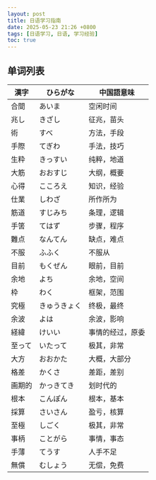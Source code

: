 ```yaml
---
layout: post
title: 日语学习指南
date: 2025-05-23 21:26 +0800
tags: [日语学习, 日语, 学习经验]
toc: true
---
```


## 单词列表

| 漢字       | ひらがな          | 中国語意味       |
|--------------|-----------------|----------------|
| 合間   | あいま      | 空闲时间           |
| 兆し   | きざし        | 征兆，苗头           |
| 術   | すべ       | 方法，手段 |
| 手際 | てぎわ   | 手法，技巧             |
| 生粋         | きっすい             | 纯粹，地道             |
| 大筋       | おおすじ             | 大纲，概要           |
| 心得         | こころえ           | 知识，经验           |
| 仕業         | しわざ       | 所作所为           |
| 筋道         | すじみち          | 条理，逻辑           |
| 手筈         | てはず          | 步骤，程序           |
| 難点         | なんてん       | 缺点，难点           |
| 不服         | ふふく          | 不服从           |
| 目前         | もくぜん          | 眼前，目前           |
| 余地         | よち          | 余地，空间           |
| 枠   | わく      | 框架，范围           |
| 究極   | きゅうきょく        | 终极，最终           |
| 余波   | よは       | 余波，影响 |
| 経緯 | けいい   | 事情的经过，原委             |
| 至って         | いたって             | 极其，非常             |
| 大方       | おおかた            | 大概，大部分           |
| 格差         | かくさ           | 差距，差别           |
| 画期的         | かっきてき       | 划时代的           |
| 根本         | こんぽん          | 根本，基本           |
| 採算         | さいさん          | 盈亏，核算           |
| 至極         | しごく       | 极其，非常           |
| 事柄         | ことがら          | 事情，事态           |
| 手薄         | てうす         | 人手不足           |
| 無償         | むしょう          | 无偿，免费           |